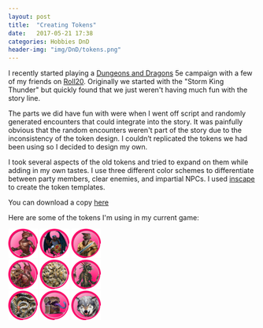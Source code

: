 ```yaml
---
layout: post
title:  "Creating Tokens"
date:   2017-05-21 17:38
categories: Hobbies DnD
header-img: "img/DnD/tokens.png"
---
```


I recently started playing a [Dungeons and Dragons](http://dnd.wizards.com/) 5e campaign with a few of my friends on [Roll20](https://roll20.net).
Originally we started with the "Storm King Thunder" but quickly found that we just weren't having much fun with the story line.    

The parts we did have fun with were when I went off script and randomly generated encounters that could integrate into the story.
It was painfully obvious that the random encounters weren't part of the story due to the inconsistency of the token design. 
I couldn’t replicated the tokens we had been using so I decided to design my own.      
    
I took several aspects of the old tokens and tried to expand on them while adding in my own tastes. I use three different color schemes to differentiate between party members, clear enemies, and impartial NPCs. I used [inscape]( https://inkscape.org) to create the token templates.    

You can download a copy [here](/files/DnD/DnDTokenSheet.svg)   
    
Here are some of the tokens I'm using in my current game:

<div class="row">
    <div class="col-md-2 col-sm-6">
        <img src="/img/DnD/Kobold.png" alt="Kobold" style="width:60px;"/>
        <img src="/img/DnD/KoboldWings.png" alt="Winged Kobold" style="width:60px;"/>
        <img src="/img/DnD/KoboldKnight.png" alt="Kobold Dragonshield" style="width:60px;"/>
    </div>
    <div class="col-md-2 col-sm-6">
    <img src="/img/DnD/KoboldInventor.png" alt="Kobold Inventor" style="width:60px;"/>
        <img src="/img/DnD/bees.png" alt="Bees" style="width:60px;"/>
        <img src="/img/DnD/koboldScor.png" alt="Kobold Scale Sorcer" style="width:60px;"/>
    </div>
    <div class="col-md-2 col-sm-6">
        <img src="/img/DnD/centipeds.png" alt="Swarm of Centipeds" style="width:60px;"/>
        <img src="/img/DnD/mimic.png" alt="mimic" style="width:60px;"/>
        <img src="/img/DnD/wolf.png" alt="Wolf" style="width:60px;"/>
    </div>
</div>